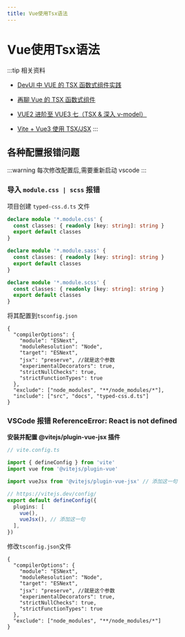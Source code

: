 ```yaml
---
title: Vue使用Tsx语法
---
```



# Vue使用Tsx语法


:::tip 相关资料

- [DevUI 中 VUE 的 TSX 函数式组件实践](https://juejin.cn/post/6999260884631552037)

- [再聊 Vue 的 TSX 函数式组件](https://juejin.cn/post/7000688749017317407)

- [VUE2 进阶至 VUE3 七（TSX & 深入 v-model）](https://juejin.cn/post/7084173919313199117#heading-3)

- [Vite + Vue3 使用 TSX/JSX](https://juejin.cn/post/6967993273973473311)
:::




## 各种配置报错问题

:::warning
每次修改配置后,需要重新启动 vscode
:::

### 导入 `module.css | scss` 报错

项目创建 `typed-css.d.ts` 文件

```ts
declare module '*.module.css' {
  const classes: { readonly [key: string]: string }
  export default classes
}

declare module '*.module.sass' {
  const classes: { readonly [key: string]: string }
  export default classes
}

declare module '*.module.scss' {
  const classes: { readonly [key: string]: string }
  export default classes
}
```

将其配置到`tsconfig.json`

```json{12}
{
  "compilerOptions": {
    "module": "ESNext",
    "moduleResolution": "Node",
    "target": "ESNext",
    "jsx": "preserve", //就是这个参数
    "experimentalDecorators": true,
    "strictNullChecks": true,
    "strictFunctionTypes": true
  },
  "exclude": ["node_modules", "**/node_modules/*"],
  "include": ["src", "docs", "typed-css.d.ts"]
}
```



### VSCode 报错 ReferenceError: React is not defined

**安装并配置 @vitejs/plugin-vue-jsx 插件**

```ts
// vite.config.ts

import { defineConfig } from 'vite'
import vue from '@vitejs/plugin-vue'

import vueJsx from '@vitejs/plugin-vue-jsx' // 添加这一句

// https://vitejs.dev/config/
export default defineConfig({
  plugins: [
    vue(),
    vueJsx(), // 添加这一句
  ],
})
```
修改`tsconfig.json`文件

```json{6}
{
  "compilerOptions": {
    "module": "ESNext",
    "moduleResolution": "Node",
    "target": "ESNext",
    "jsx": "preserve", //就是这个参数
    "experimentalDecorators": true,
    "strictNullChecks": true,
    "strictFunctionTypes": true
  },
  "exclude": ["node_modules", "**/node_modules/*"]
}
```
